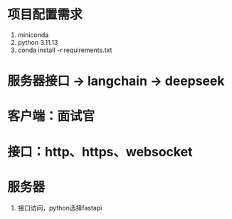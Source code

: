 # 项目配置需求
1. miniconda
2. python 3.11.13
3. conda install -r requirements.txt








# 服务器接口 -> langchain -> deepseek
# 客户端：面试官
# 接口：http、https、websocket

# 服务器
1. 接口访问，python选择fastapi